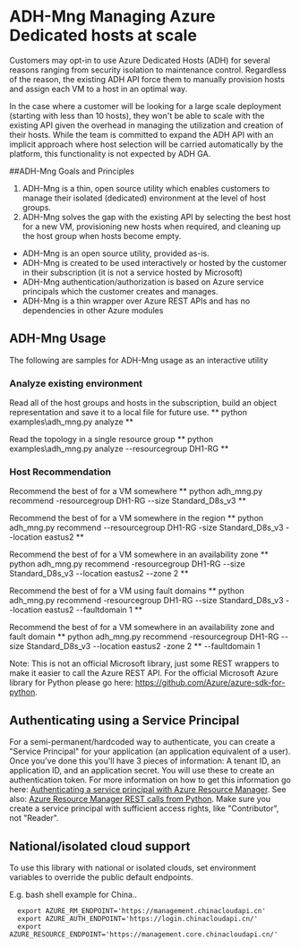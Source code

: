 # ADH-Mng Managing Azure Dedicated hosts at scale

Customers may opt-in to use Azure Dedicated Hosts (ADH) for several reasons ranging from security isolation to maintenance control. Regardless of the reason, the existing ADH API force them to manually provision hosts and assign each VM to a host in an optimal way.

In the case where a customer will be looking for a large scale deployment (starting with less than 10 hosts), they won't be able to scale with the existing API given the overhead in managing the utilization and creation of their hosts.
While the team is committed to expand the ADH API with an implicit approach where host selection will be carried automatically by the platform, this functionality is not expected by ADH GA.

##ADH-Mng Goals and Principles
1. ADH-Mng is a thin, open source utility which enables customers to manage their isolated (dedicated) environment at the level of host groups. 
1. ADH-Mng solves the gap with the existing API by selecting the best host for a new VM, provisioning new hosts when required, and cleaning up the host group when hosts become empty.

- ADH-Mng is an open source utility, provided as-is. 
- ADH-Mng is created to be used interactively or hosted by the customer in their subscription (it is not a service hosted by Microsoft)
- ADH-Mng authentication/authorization is based on Azure service principals which the customer creates and manages.
- ADH-Mng is a thin wrapper over Azure REST APIs and has no dependencies in other Azure modules


## ADH-Mng Usage 
The following are samples for ADH-Mng usage as an interactive utility

### Analyze existing environment
Read all of the host groups and hosts in the subscription, build an object representation and save it to a local file for future use. 
** python examples\adh_mng.py analyze **

Read the topology in a single resource group
** python examples\adh_mng.py analyze --resourcegroup DH1-RG **

### Host Recommendation 
Recommend the best of for a VM somewhere 
** python adh_mng.py recommend -resourcegroup DH1-RG --size Standard_D8s_v3 ** 

Recommend the best of for a VM somewhere in the region
** python adh_mng.py recommend --resourcegroup DH1-RG -size Standard_D8s_v3 --location eastus2 ** 

Recommend the best of for a VM somewhere in an availability zone 
** python adh_mng.py recommend -resourcegroup DH1-RG --size Standard_D8s_v3 --location eastus2 --zone 2 ** 

Recommend the best of for a VM using fault domains
** python adh_mng.py recommend -resourcegroup DH1-RG --size Standard_D8s_v3 --location eastus2 --faultdomain 1 ** 

Recommend the best of for a VM somewhere in an availability zone and fault domain
** python adh_mng.py recommend -resourcegroup DH1-RG --size Standard_D8s_v3 --location eastus2 -zone 2  ** --faultdomain 1 


Note: This is not an official Microsoft library, just some REST wrappers to make it easier to call the Azure REST API. For the official Microsoft Azure library for Python please go here: <a href="https://github.com/Azure/azure-sdk-for-python">https://github.com/Azure/azure-sdk-for-python</a>.


## Authenticating using a Service Principal
For a semi-permanent/hardcoded way to authenticate, you can create a "Service Principal" for your application (an application equivalent of a user). Once you've done this you'll have 3 pieces of information: A tenant ID, an application ID, and an application secret. You will use these to create an authentication token. For more information on how to get this information go here: [Authenticating a service principal with Azure Resource Manager](https://azure.microsoft.com/en-us/documentation/articles/resource-group-authenticate-service-principal/). See also: [Azure Resource Manager REST calls from Python](https://msftstack.wordpress.com/2016/01/05/azure-resource-manager-authentication-with-python/). Make sure you create a service principal with sufficient access rights, like "Contributor", not "Reader".

## National/isolated cloud support
To use this library with national or isolated clouds, set environment variables to override the public default endpoints.

E.g. bash shell example for China..
``` 
  export AZURE_RM_ENDPOINT='https://management.chinacloudapi.cn'
  export AZURE_AUTH_ENDPOINT='https://login.chinacloudapi.cn/'
  export AZURE_RESOURCE_ENDPOINT='https://management.core.chinacloudapi.cn/'
```
